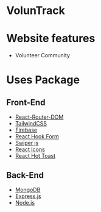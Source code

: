 # VolunTrack

<!-- - [web name](url) -->

# Website features

- Volunteer Community

# Uses Package

## Front-End

- [React-Router-DOM](https://reactrouter.com/en/main)
- [TailwindCSS](https://github.com/vitejs/vite-plugin-react-swc)
- [Firebase](https://firebase.google.com/?gad_source=1&gclid=EAIaIQobChMIs5ywobWBhgMVcNc8Ah0DzQqyEAAYASAAEgJv7fD_BwE&gclsrc=aw.ds)
- [React Hook Form](https://react-hook-form.com)
- [Swiper js](https://swiperjs.com/react)
- [React Icons](https://react-icons.github.io/react-icons)
- [React Hot Toast](https://react-hot-toast.com/)

## Back-End

- [MongoDB](https://www.mongodb.com)
- [Express.js](https://expressjs.com)
- [Node.js](https://nodejs.org/en)
